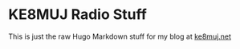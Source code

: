 
# KE8MUJ Radio Stuff

This is just the raw Hugo Markdown stuff for my blog at [ke8muj.net](http://ke8muj.net)


